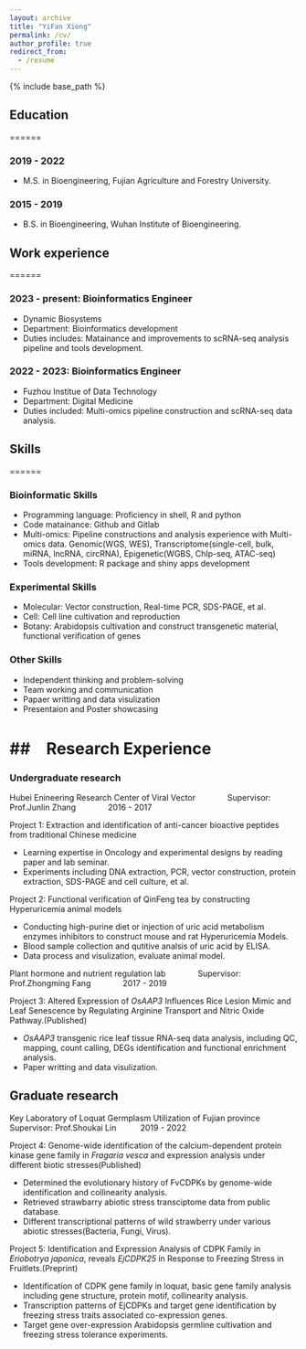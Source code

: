 ```yaml
---
layout: archive
title: "YiFan Xiong"
permalink: /cv/
author_profile: true
redirect_from:
  - /resume
---
```


{% include base_path %}

## Education
======
### 2019 - 2022
  * M.S. in Bioengineering, Fujian Agriculture and Forestry University.
### 2015 - 2019
  * B.S. in Bioengineering, Wuhan Institute of Bioengineering.

## Work experience
======
### 2023 - present: Bioinformatics Engineer
  * Dynamic Biosystems
  * Department: Bioinformatics development
  * Duties includes: Matainance and improvements to scRNA-seq analysis pipeline and tools development.


### 2022 - 2023: Bioinformatics Engineer
  * Fuzhou Institue of Data Technology
  * Department: Digital Medicine
  * Duties included: Multi-omics pipeline construction and scRNA-seq data analysis.

## Skills
======
### Bioinformatic Skills
  * Programming language: Proficiency in shell, R and python
  * Code matainance: Github and Gitlab
  * Multi-omics: Pipeline constructions and analysis experience with Multi-omics data. Genomic(WGS, WES), Transcriptome(single-cell, bulk, miRNA, lncRNA, circRNA), Epigenetic(WGBS, ChIp-seq, ATAC-seq)
  * Tools development: R package and shiny apps development

### Experimental Skills
  * Molecular: Vector construction, Real-time PCR, SDS-PAGE, et al.
  * Cell: Cell line cultivation and reproduction
  * Botany: Arabidopsis cultivation and construct transgenetic material, functional verification of genes

### Other Skills
  * Independent thinking and problem-solving
  * Team working and communication
  * Papaer writting and data visulization
  * Presentaion and Poster showcasing

##　Research Experience
======
### Undergraduate research  
Hubei Enineering Research Center of Viral Vector&emsp;&emsp;&emsp;&emsp;Supervisor: Prof.Junlin Zhang&emsp;&emsp;&emsp;&emsp;2016 - 2017 

Project 1: Extraction and identification of anti-cancer bioactive peptides from traditional Chinese medicine
* Learning expertise in Oncology and experimental designs by reading paper and lab seminar.
* Experiments including DNA extraction, PCR, vector construction, protein extraction, SDS-PAGE and cell culture, et al.

Project 2: Functional verification of QinFeng tea by constructing Hyperuricemia animal models
* Conducting high-purine diet or injection of uric acid metabolism enzymes inhibitors to construct mouse and rat Hyperuricemia Models.
* Blood sample collection and qutitive analsis of uric acid by ELISA.
* Data process and visulization, evaluate animal model.

Plant hormone and nutrient regulation lab&emsp;&emsp;&emsp;&emsp;Supervisor: Prof.Zhongming Fang&emsp;&emsp;&emsp;&emsp;2017 - 2019  

Project 3: Altered Expression of *OsAAP3* Influences Rice Lesion Mimic and Leaf Senescence by Regulating Arginine Transport and Nitric Oxide Pathway.(Published)
* *OsAAP3* transgenic rice leaf tissue RNA-seq data analysis, including QC, mapping, count calling, DEGs identification and functional enrichment analysis.
* Paper writting and data visulization.

## Graduate research  
Key Laboratory of Loquat Germplasm Utilization of Fujian province&emsp;&emsp;&emsp;Supervisor: Prof.Shoukai Lin&emsp;&emsp;&emsp;2019 - 2022  

Project 4: Genome-wide identification of the calcium-dependent protein kinase gene family in *Fragaria vesca* and expression analysis under different biotic stresses(Published)
* Determined the evolutionary history of FvCDPKs by genome-wide identification and collinearity analysis.
* Retrieved strawbarry abiotic stress transciptome data from public database.
* Different transcriptional patterns of wild strawberry under various abiotic stresses(Bacteria, Fungi, Virus).

Project 5: Identification and Expression Analysis of CDPK Family in *Eriobotrya japonica*, reveals *EjCDPK25* in Response to Freezing Stress in Fruitlets.(Preprint)
* Identification of CDPK gene family in loquat, basic gene family analysis including gene structure, protein motif, collinearity analysis.
* Transcription patterns of EjCDPKs and target gene identification by freezing stress traits associated co-expression genes.
* Target gene over-expression Arabidopsis germline cultivation and freezing stress tolerance experiments.
  

